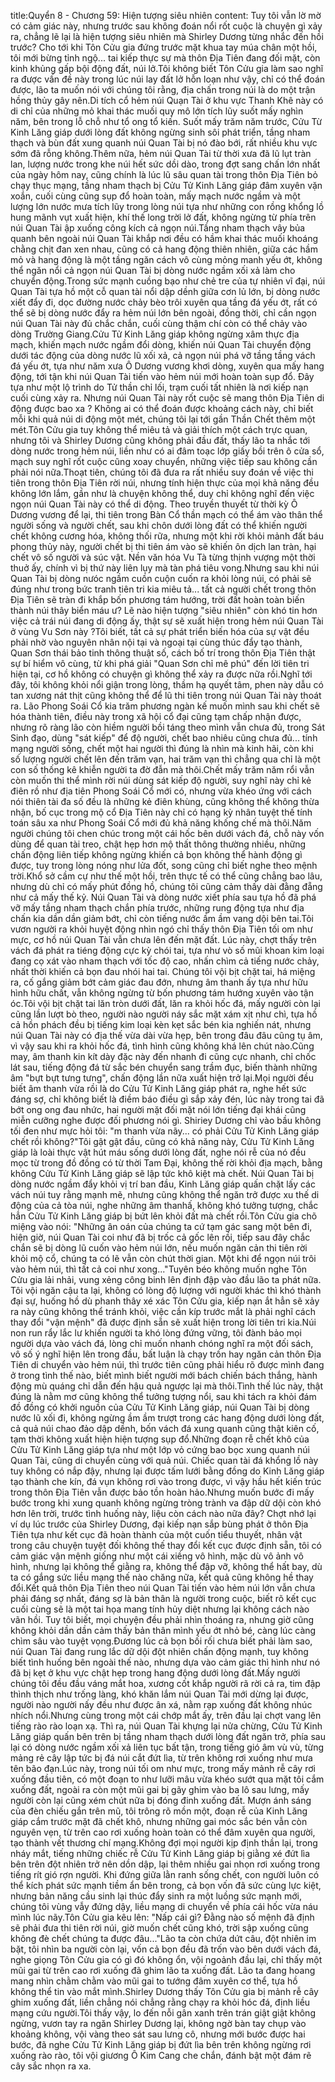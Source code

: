 title:Quyển 8 - Chương 59: Hiện tượng siêu nhiên
content:
Tuy tôi vẫn lờ mờ có cảm giác này, nhưng trước sau không đoán nổi rốt cuộc là chuyện gì xảy ra, chẳng lẽ lại là hiện tượng siêu nhiên mà Shirley Dương từng nhắc đến hồi trước? Cho tới khi Tôn Cửu gia đứng trước mặt khua tay múa chân một hồi, tôi mới bừng tỉnh ngộ... tai kiếp thực sự mà thôn Địa Tiên đang đối mặt, còn kinh khủng gấp bội động đất, núi lở.Tôi không biết Tôn Cửu gia làm sao nghĩ ra được vấn đề này trong lúc núi lay đất lở hỗn loạn như vậy, chỉ có thể đoán được, lão ta muốn nói với chúng tôi rằng, địa chấn trong núi là do một trận hồng thủy gây nên.Di tích cổ hẻm núi Quạn Tài ở khu vực Thanh Khê này có di chỉ của những mỏ khai thác muối quy mô lớn tích lũy suốt mấy nghìn năm, bên trong lỗ chỗ như tổ ong tổ kiến. Suốt mấy trăm năm trước, Cửu Từ Kinh Lăng giáp dưới lòng đất không ngừng sinh sôi phát triển, tầng nham thạch và bùn đất xung quanh núi Quan Tài bị nó đào bới, rất nhiều khu vực sớm đã rỗng không.Thêm nữa, hẻm núi Quan Tài từ thời xưa đã lũ lụt tràn lan, lượng nước trong khe núi hết sức dồi dào, trong đợt sang chấn lớn nhất của ngày hôm nay, cũng chính là lúc lũ sâu quan tài trong thôn Địa Tiên bỏ chạy thục mạng, tầng nham thạch bị Cửu Tử Kinh Lăng giáp đâm xuyên vặn xoắn, cuối cùng cũng sụp đổ hoàn toàn, mấy mạch nước ngầm và một lượng lớn nước mưa tích lũy trong lòng núi tựa như những con rồng khổng lồ hung mãnh vụt xuất hiện, khí thế long trời lở đất, không ngừng từ phía trên núi Quan Tài ập xuống công kích cả ngọn núi.Tầng nham thạch vây bủa quanh bên ngoài núi Quan Tài khắp nơi đều có hầm khai thác muối khoáng chằng chịt đan xen nhau, cũng có cả hang động thiên nhiên, giữa các hầm mỏ và hang động là một tầng ngăn cách vô cùng mỏng manh yếu ớt, không thể ngăn nổi cả ngọn núi Quan Tài bị dòng nước ngầm xối xả làm cho chuyển động.Trong sức mạnh cuồng bạo như chẻ tre của tự nhiên vĩ đại, núi Quan Tài tựa hồ một cỗ quan tài nổi dập dềnh giữa cơn lủ lớn, bị dòng nước xiết đẩy đi, dọc đường nước chảy bèo trôi xuyên qua tầng đá yếu ớt, rất có thể sẽ bị dòng nước đẩy ra hẻm núi lớn bên ngoài, đồng thời, chỉ cần ngọn núi Quan Tài này đủ chắc chắn, cuối cùng thậm chí còn có thể chảy vào dòng Trường Giang.Cửu Tử Kinh Lăng giáp không ngừng xâm thực địa mạch, khiến mạch nước ngầm đổi dòng, khiến núi Quan Tài chuyển động dưới tác động của dòng nước lũ xối xả, cả ngọn núi phá vỡ tầng tầng vách đá yếu ớt, tựa như năm xưa Ô Dương vương khơi dòng, xuyên qua mấy hang động, tới tận khi núi Quan Tài tiến vào hẻm núi mới hoàn toàn sụp đổ. Đây tựa như một lộ trình do Tử thần chỉ lối, trạm cuối tất nhiên là nơi kiếp nạn cuối cùng xảy ra. Nhưng núi Quan Tài này rốt cuộc sẽ mang thôn Địa Tiên di động được bao xa ? Không ai có thể đoán được khoảng cách này, chỉ biết mỗi khi quả núi di động một mét, chúng tôi lại tới gần Thần Chết thêm một mét.Tôn Cửu gia tuy không thể miêu tả và giải thích một cách trực quan, nhưng tôi và Shirley Dương cũng không phải đầu đất, thấy lão ta nhắc tới dòng nước trong hẻm núi, liền như có ai đâm toạc lớp giấy bồi trên ô cửa sổ, mạch suy nghĩ rốt cuộc cũng xoay chuyển, những việc tiếp sau không cần phải nói nữa.Thoạt tiên, chúng tôi đã đưa ra rất nhiều suy đoán về việc thi tiên trong thôn Địa Tiên rời núi, nhưng tính hiện thực của mọi khả năng đều không lớn lắm, gần như là chuyện không thể, duy chỉ không nghĩ đến việc ngọn núi Quan Tài này có thể di động. Theo truyền thuyết từ thời kỳ Ô Dương vương để lại, thi tiên trong Bàn Cổ thần mạch có thể ám vào thân thể người sống và người chết, sau khi chôn dưới lòng đất có thể khiến người chết không cương hóa, không thối rữa, nhưng một khi rời khỏi mảnh đất báu phong thủy này, người chết bị thi tiên ám vào sẽ khiến ôn dịch lan tràn, hại chết vô số người và súc vật. Nền văn hóa Vu Tà từng thịnh vượng một thời thuở ấy, chính vì bị thứ này liên lụy mà tàn phá tiêu vong.Nhưng sau khi núi Quan Tài bị dòng nưóc ngầm cuồn cuộn cuốn ra khỏi lòng núi, có phải sẽ đúng như trong bức tranh tiên tri kia miêu tả... tất cả người chết trong thôn Địa Tiên sẽ tràn đi khắp bốn phương tám hướng, trời đất hoàn toàn biến thành núi thây biển máu ư? Lẽ nào hiện tượng "siêu nhiên" còn khó tin hơn việc cả trái núi đang di động ấy, thật sự sẽ xuất hiện trong hẻm núi Quan Tài ở vùng Vu Sơn này ?Tôi biết, tất cả sự phát triển biến hóa của sự vật đều phải nhờ vào nguyên nhân nội tại và ngoại tại cùng thúc đẩy tạo thành, Quan Sơn thái bảo tinh thông thuật số, cách bố trí trong thôn Địa Tiên thật sự bí hiểm vô cùng, từ khi phá giải "Quan Sơn chỉ mê phú" đến lời tiên tri hiện tại, cơ hồ không có chuyện gì không thể xảy ra được nữa rồi.Nghĩ tới đây, tôi không khỏi nổi giận trong lòng, thầm hạ quyết tâm, phen này dẫu có tan xương nát thịt cũng không thể để lũ thi tiên trong núi Quan Tài này thoát ra. Lão Phong Soái Cổ kia trăm phương ngàn kế muốn mình sau khi chết sẽ hóa thành tiên, điều này trong xã hội cổ đại cũng tạm chấp nhận được, nhưng rõ ràng lão còn hiềm người bồi táng theo mình vẫn chưa đủ, trong Sát Sinh đạo, dùng "sát kiếp" để độ người, chết bao nhiêu cũng chưa đủ... tính mạng người sống, chết một hai người thì đúng là nhìn mà kinh hãi, còn khi số lượng người chết lên đến trăm vạn, hai trăm vạn thì chẳng qua chỉ là một con số thống kê khiễn người ta đờ đẫn mà thôi.Chết mấy trăm năm rổi vẫn còn muốn thi thể mình rời núi dùng sát kiếp độ người, suy nghĩ này chỉ kẻ điên rồ như địa tiên Phong Soái Cổ mới có, nhưng vừa khéo ứng với cách nói thiên tài đa số đều là những kẻ điên khùng, cũng không thể không thừa nhận, bố cục trong mộ cổ Địa Tiên này chỉ có hạng kỳ nhân tuyệt thế tính toán sâu xa như Phong Soái Cổ mới đủ khả năng khống chế mà thôi.Năm người chúng tôi chen chúc trong một cái hốc bên dưới vách đá, chỗ này vốn dùng để quan tài treo, chật hẹp hơn mộ thất thông thường nhiều, những chấn động liên tiếp không ngừng khiến cả bọn không thể hành động gì được, tuy trong lòng nóng như lửa đốt, song cũng chỉ biết nghe theo mệnh trời.Khổ sở cầm cự như thế một hồi, trên thực tế có thể cũng chẳng bao lâu, nhưng dù chỉ có mấy phút đồng hồ, chúng tôi cũng cảm thấy dài đằng đẵng như cả mấy thế kỷ. Núi Quan Tài và dòng nước xiết phía sau tựa hồ đã phá vỡ mấy tầng nham thạch chắn phía trước, những rung động tựa như địa chấn kia dần dần giảm bớt, chỉ còn tiếng nước ầm ầm vang dội bên tai.Tôi vươn người ra khỏi huyệt động nhìn ngó chỉ thấy thôn Địa Tiên tối om như mực, cơ hồ núi Quan Tài vẫn chưa lên đến mặt đất. Lúc này, chợt thấy trên vách đá phát ra tiéng động cực kỳ chói tai, tựa như vò số mũi khoan kim loại đang cọ xát vào nham thạch với tốc độ cao, nhấn chìm cả tiếng nước chảy, nhất thời khiến cả bọn đau nhói hai tai. Chúng tôi vội bịt chặt tai, há miệng ra, cố gắng giảm bớt cảm giác đau đớn, nhưng âm thanh ấy tựa như hữu hình hữu chất, vẫn không ngừng từ bốn phương tám hướng xuyên vào tận óc.Tôi vội bịt chặt tai lăn tròn dưới đất, lăn ra khỏi hốc đá, mấy người còn lại cũng lần lượt bò theo, người nào người náy sắc mặt xám xịt như chì, tựa hồ cả hồn phách đều bị tiếng kim loại kèn kẹt sắc bén kia nghiến nát, nhưng núi Quan Tài này có địa thế vừa dài vừa hẹp, bên trong đâu đâu cũng tụ âm, vì vậy sau khi ra khỏi hốc đá, tình hình cũng không khá lên chút nào.Cũng may, âm thanh kin kít dày đặc này đến nhanh đi cũng cực nhanh, chỉ chốc lát sau, tiếng động đá từ sắc bén chuyển sang trầm đục, biến thành những âm "bựt bựt tưng tưng", chấn động lần nữa xuất hiện trở lại.Mọi người đều biết âm thanh vừa rồi là do Cửu Tử Kinh Lăng giáp phát ra, nghe hết sức đáng sợ, chỉ không biết là điềm báo điều gì sắp xảy đén, lúc này trong tai đã bớt ong ong đau nhức, hai người mặt đối mặt nói lớn tiếng đại khái cũng miễn cưỡng nghe được đối phương nói gì. Shiriey Dương chỉ vào bầu không tối đen như mực hỏi tôi: "m thanh vừa nãy... có phải Cửu Tử Kinh Lăng giáp chết rồi không?"Tôi gật gật đầu, cũng có khả năng này, Cửu Tử Kinh Lăng giáp là loài thực vật hút máu sống dưới lòng đất, nghe nói rễ của nó đều mọc từ trong đồ đồng có từ thời Tam Đại, không thế rời khỏi địa mạch, bằng không Cửu Tử Kinh Lăng giáp sẽ lập tức khô kiệt mà chết. Núi Quan Tài bị dòng nước ngầm đẩy khỏi vị trí ban đầu, Kinh Lăng giáp quấn chặt lấy các vách núi tuy rằng mạnh mẽ, nhưng cũng không thể ngăn trở được xu thế di động của cả tòa núi, nghe những âm thanhấ, không khó tưởng tượng, chắc hẳn Cửu Tử Kinh Lăng giáp bị bứt lên khỏi đất mà chết rồi.Tôn Cửu gia chõ miệng vào nói: "Những ân oán của chúng ta cứ tạm gác sang một bên đi, hiện giờ, núi Quan Tài coi như đã bị trốc cả gốc lên rồi, tiếp sau đây chắc chắn sẽ bị dòng lũ cuốn vào hẻm núi lớn, nếu muốn ngăn cản thi tiên rời khỏi mộ cổ, chúng ta có lẽ vẫn còn chút thời gian. Một khi để ngọn núi trôi vào hẻm núi, thì tất cả coi như xong..."Tuyên béo không muốn nghe Tôn Cửu gia lải nhải, vung xẻng công binh lên định đập vào đầu lão ta phát nữa. Tôi vội ngăn cậu ta lại, không có lòng độ lượng với người khác thì khó thành đại sự, huống hồ dù phanh thây xé xác Tôn Cửu gia, kiếp nạn ắt hẳn sẽ xảy ra này cũng không thể tránh khỏi, việc cần kíp trước mắt là phải nghĩ cách thay đổi "vận mệnh" đã được định sẵn sẽ xuất hiện trong lời tiên tri kia.Núi non run rẩy lắc lư khiến người ta khó lòng đứng vững, tôi đành bảo mọi người dựa vào vách đá, lòng chỉ muốn nhanh chóng nghĩ ra một đối sách, vô số ý nghĩ hiện lên trong đầu, bất luận là chạy trốn hay ngăn cản thôn Địa Tiên di chuyển vào hẻm núi, thì trước tiên cũng phải hiểu rõ được mình đang ở trong tình thế nào, biết mình biết người mới bách chiến bách thắng, hành động mù quáng chỉ dẫn đến hậu quả ngược lại mà thôi.Tình thế lúc này, thật đúng là nằm mơ cũng không thể tưởng tượng nổi, sau khi tách ra khỏi đám đồ đồng có khởi nguồn của Cửu Tử Kinh Lăng giáp, núi Quan Tài bị dòng nước lũ xối đi, không ngừng ầm ầm trượt trong các hang động dưới lòng đất, cả quả núi chao đảo dập dềnh, bốn vách đá xung quanh cũng thật kiên cố, tạm thời không xuất hiện hiện tượng sụp đổ.Những đoạn rễ chết khô của Cửu Tử Kinh Lăng giáp tựa như một lớp vỏ cứng bao bọc xung quanh núi Quan Tài, cũng di chuyển cùng với quả núi. Chiếc quan tài đá khổng lồ này tuy không có nắp đậy, nhưng lại được tấm lưới bằng đồng do Kinh Lăng giáp tạo thành che kín, đá vụn không rơi vào trong được, vì vậy hầu hết kiến trúc trong thôn Địa Tiên vẫn được bảo tồn hoàn hảo.Nhưng muốn bước đi mấy bước trong khi xung quanh không ngừng tròng trành va đập dữ dội còn khó hơn lên trời, trước tình huống này, liệu còn cách nào nữa đây? Chợt nhớ lại ví dụ lúc trước của Shirley Dương, đại kiếp nạn sắp bùng phát ở thôn Địa Tiên tựa như kết cục đã hoàn thành của một cuốn tiểu thuyết, nhân vật trong câu chuyện tuyệt đối không thế thay đổi kết cục được định sẵn, tôi có cảm giác vận mệnh giống như một cái xiềng vô hình, mặc dù vô ảnh vô hình, nhưng lại không thể giằng ra, không thể đập vỡ, không thể hất bay, dù ta có gắng sức liều mạng thế nào chăng nữa, kết quả cũng không hề thay đổi.Kết quả thôn Địa Tiên theo núi Quan Tài tiến vào hẻm núi lớn vẫn chưa phải đáng sợ nhất, đáng sợ là bản thân là người trong cuộc, biết rõ kết cục cuối cùng sẽ là một tai họa mang tính hủy diệt nhưng lại không cách nào vãn hồi. Tuy tôi biết, mọi chuyện đều phải nhìn thoáng ra, nhưng giờ cũng không khỏi dần dần cảm thấy bản thân mình yếu ớt nhỏ bé, càng lúc càng chìm sâu vào tuyệt vọng.Đương lúc cả bọn bối rối chưa biết phải làm sao, núi Quan Tài đang rung lắc dữ dội đột nhiên chấn động mạnh, tuy không biết tình huống bên ngoài thế nào, nhưng dựa vào cảm giác thì hình như nó đã bị kẹt ở khu vực chật hẹp trong hang động dưới lòng đất.Mấy người chúng tôi đều đầu váng mắt hoa, xương cốt khắp người rã rời cả ra, tim đập thình thịch như trống làng, khó khăn lắm núi Quan Tài mới dừng lại được, người nào người nấy đều như được ân xá, nằm rạp xuống đất không nhúc nhích nổi.Nhưng cùng trong một cái chớp mắt ấy, trên đầu lại chợt vang lên tiếng rào rào loạn xạ. Thì ra, núi Quan Tài khựng lại nửa chừng, Cửu Tử Kinh Lăng giáp quấn bên trên bị tầng nham thạch dưới lòng đất ngăn trở, phía sau lại có dòng nước ngầm xối xả liên tục bất tận, trong tiếng gió âm vù vù, từng mảng rẻ cây lập tức bị đá núi cắt đứt lìa, từ trên không rơi xuống như mưa tên bão đạn.Lúc này, trong núi tối om như mực, trong mấy mảnh rễ cây rơi xuống đầu tiên, có một đoạn to như lưỡi mâu vừa khéo sướt qua mặt tôi cắm xuống đất, ngoài ra còn một mũi gai bị gãy ghim vào ba lô sau lưng, mấy người còn lại cũng xém chút nữa bị đóng đinh xuống đất. Mượn ánh sáng của đèn chiếu gắn trên mũ, tôi trông rõ mồn một, đoạn rễ của Kinh Lăng giáp cắm trước mặt đã chết khô, nhưng những gai móc sắc bén vẫn còn nguyên vẹn, từ trên cao rơi xuống hoàn toàn có thể đâm xuyên qua người, tạo thành vết thương chí mạng.Không đợi mọi người kịp định thần lại, trong nháy mắt, tiếng những chiếc rễ Cửu Tử Kinh Lăng giáp bị giằng xé đứt lìa bên trên đột nhiên trở nên dồn dập, lại thêm nhiều gai nhọn rơi xuống trong tiếng rít gió rợn người. Khi đứng giữa lằn ranh sống chết, con người luôn có thể kích phát sức mạnh tiềm ẩn bên trong, cả bọn vốn đã sức cùng lực kiệt, nhưng bản năng cầu sinh lại thúc đẩy sinh ra một luồng sức mạnh mới, chúng tôi vùng vẫy đứng dậy, liều mạng di chuyển về phía cái hốc vừa náu mình lúc nãy.Tôn Cửu gia kêu lên: "Nấp cái gì? Đằng nào số mệnh đã định sẽ phải đưa thi tiên rời núi, giờ muốn chết cũng khó, trời sập xuống cũng không đè chết chúng ta được đâu..."Lão ta còn chứa dứt câu, đột nhiên im bặt, tôi nhìn ba người còn lại, vốn cả bọn đều đã trốn vào bên dưới vách đá, nghe giọng Tôn Cửu gia có gì đó không ổn, vội ngoảnh đầu lại, chỉ thấy một mũi gai từ trên cao rơi xuống đã ghim lão ta xuống đất. Lão ta đang hoang mang nhìn chằm chằm vào mũi gai to tướng đâm xuyên cơ thể, tựa hồ không thể tin vào mắt mình.Shirley Dương thấy Tôn Cửu gia bị mảnh rễ cây ghim xuống đất, liền chẳng nói chẳng rằng chạy ra khỏi hóc đá, định liều mạng cứu người.Tôi thấy vậy, lo đến nỗi gân xanh trên trán giật giật không ngừng, vươn tay ra ngăn Shirley Dương lại, không ngờ bàn tay chụp vào khoảng không, vội vàng theo sát sau lưng cô, nhưng mới bước được hai bước, đã nghe Cửu Tử Kinh Lăng giáp bị đứt lìa bên trên không ngừng rơi xuống rào rào, tôi vội giương Ô Kim Cang che chắn, đánh bật một đám rẽ cây sắc nhọn ra xa.